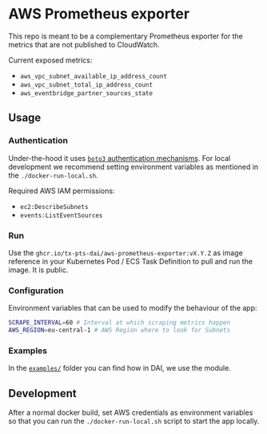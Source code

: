 # AWS Prometheus exporter

This repo is meant to be a complementary Prometheus exporter for the metrics that are not published to CloudWatch.

Current exposed metrics:

- `aws_vpc_subnet_available_ip_address_count`
- `aws_vpc_subnet_total_ip_address_count`
- `aws_eventbridge_partner_sources_state`

## Usage

### Authentication

Under-the-hood it uses [`boto3` authentication mechanisms](https://boto3.amazonaws.com/v1/documentation/api/latest/guide/credentials.html). For local development we recommend setting environment variables as mentioned in the `./docker-run-local.sh`.

Required AWS IAM permissions:

- `ec2:DescribeSubnets`
- `events:ListEventSources`

### Run

Use the `ghcr.io/tx-pts-dai/aws-prometheus-exporter:vX.Y.Z` as image reference in your Kubernetes Pod / ECS Task Definition to pull and run the image. It is public.

### Configuration

Environment variables that can be used to modify the behaviour of the app:

```bash
SCRAPE_INTERVAL=60 # Interval at which scraping metrics happen
AWS_REGION=eu-central-1 # AWS Region where to look for Subnets
```

### Examples

In the [`examples/`](./examples) folder you can find how in DAI, we use the module.

## Development

After a normal docker build, set AWS credentials as environment variables so that you can run the `./docker-run-local.sh` script to start the app locally.

